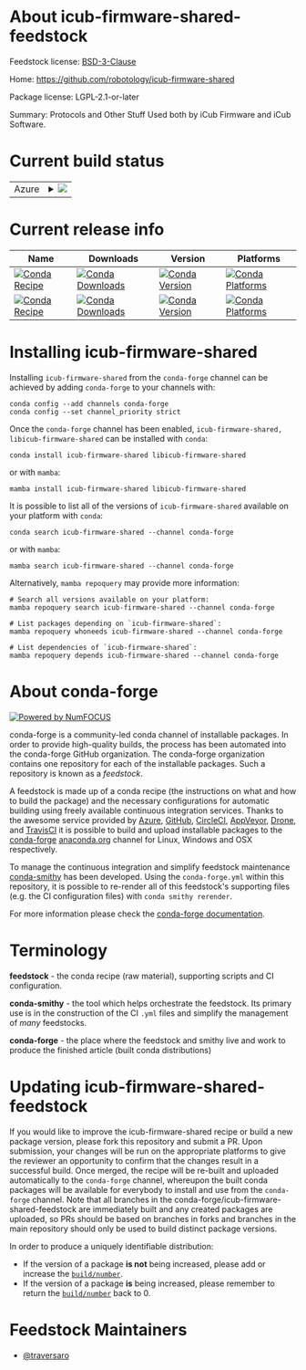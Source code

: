 About icub-firmware-shared-feedstock
====================================

Feedstock license: [BSD-3-Clause](https://github.com/conda-forge/icub-firmware-shared-feedstock/blob/main/LICENSE.txt)

Home: https://github.com/robotology/icub-firmware-shared

Package license: LGPL-2.1-or-later

Summary: Protocols and Other Stuff Used both by iCub Firmware and iCub Software.

Current build status
====================


<table>
    
  <tr>
    <td>Azure</td>
    <td>
      <details>
        <summary>
          <a href="https://dev.azure.com/conda-forge/feedstock-builds/_build/latest?definitionId=23466&branchName=main">
            <img src="https://dev.azure.com/conda-forge/feedstock-builds/_apis/build/status/icub-firmware-shared-feedstock?branchName=main">
          </a>
        </summary>
        <table>
          <thead><tr><th>Variant</th><th>Status</th></tr></thead>
          <tbody><tr>
              <td>linux_64</td>
              <td>
                <a href="https://dev.azure.com/conda-forge/feedstock-builds/_build/latest?definitionId=23466&branchName=main">
                  <img src="https://dev.azure.com/conda-forge/feedstock-builds/_apis/build/status/icub-firmware-shared-feedstock?branchName=main&jobName=linux&configuration=linux%20linux_64_" alt="variant">
                </a>
              </td>
            </tr><tr>
              <td>osx_64</td>
              <td>
                <a href="https://dev.azure.com/conda-forge/feedstock-builds/_build/latest?definitionId=23466&branchName=main">
                  <img src="https://dev.azure.com/conda-forge/feedstock-builds/_apis/build/status/icub-firmware-shared-feedstock?branchName=main&jobName=osx&configuration=osx%20osx_64_" alt="variant">
                </a>
              </td>
            </tr><tr>
              <td>win_64</td>
              <td>
                <a href="https://dev.azure.com/conda-forge/feedstock-builds/_build/latest?definitionId=23466&branchName=main">
                  <img src="https://dev.azure.com/conda-forge/feedstock-builds/_apis/build/status/icub-firmware-shared-feedstock?branchName=main&jobName=win&configuration=win%20win_64_" alt="variant">
                </a>
              </td>
            </tr>
          </tbody>
        </table>
      </details>
    </td>
  </tr>
</table>

Current release info
====================

| Name | Downloads | Version | Platforms |
| --- | --- | --- | --- |
| [![Conda Recipe](https://img.shields.io/badge/recipe-icub--firmware--shared-green.svg)](https://anaconda.org/conda-forge/icub-firmware-shared) | [![Conda Downloads](https://img.shields.io/conda/dn/conda-forge/icub-firmware-shared.svg)](https://anaconda.org/conda-forge/icub-firmware-shared) | [![Conda Version](https://img.shields.io/conda/vn/conda-forge/icub-firmware-shared.svg)](https://anaconda.org/conda-forge/icub-firmware-shared) | [![Conda Platforms](https://img.shields.io/conda/pn/conda-forge/icub-firmware-shared.svg)](https://anaconda.org/conda-forge/icub-firmware-shared) |
| [![Conda Recipe](https://img.shields.io/badge/recipe-libicub--firmware--shared-green.svg)](https://anaconda.org/conda-forge/libicub-firmware-shared) | [![Conda Downloads](https://img.shields.io/conda/dn/conda-forge/libicub-firmware-shared.svg)](https://anaconda.org/conda-forge/libicub-firmware-shared) | [![Conda Version](https://img.shields.io/conda/vn/conda-forge/libicub-firmware-shared.svg)](https://anaconda.org/conda-forge/libicub-firmware-shared) | [![Conda Platforms](https://img.shields.io/conda/pn/conda-forge/libicub-firmware-shared.svg)](https://anaconda.org/conda-forge/libicub-firmware-shared) |

Installing icub-firmware-shared
===============================

Installing `icub-firmware-shared` from the `conda-forge` channel can be achieved by adding `conda-forge` to your channels with:

```
conda config --add channels conda-forge
conda config --set channel_priority strict
```

Once the `conda-forge` channel has been enabled, `icub-firmware-shared, libicub-firmware-shared` can be installed with `conda`:

```
conda install icub-firmware-shared libicub-firmware-shared
```

or with `mamba`:

```
mamba install icub-firmware-shared libicub-firmware-shared
```

It is possible to list all of the versions of `icub-firmware-shared` available on your platform with `conda`:

```
conda search icub-firmware-shared --channel conda-forge
```

or with `mamba`:

```
mamba search icub-firmware-shared --channel conda-forge
```

Alternatively, `mamba repoquery` may provide more information:

```
# Search all versions available on your platform:
mamba repoquery search icub-firmware-shared --channel conda-forge

# List packages depending on `icub-firmware-shared`:
mamba repoquery whoneeds icub-firmware-shared --channel conda-forge

# List dependencies of `icub-firmware-shared`:
mamba repoquery depends icub-firmware-shared --channel conda-forge
```


About conda-forge
=================

[![Powered by
NumFOCUS](https://img.shields.io/badge/powered%20by-NumFOCUS-orange.svg?style=flat&colorA=E1523D&colorB=007D8A)](https://numfocus.org)

conda-forge is a community-led conda channel of installable packages.
In order to provide high-quality builds, the process has been automated into the
conda-forge GitHub organization. The conda-forge organization contains one repository
for each of the installable packages. Such a repository is known as a *feedstock*.

A feedstock is made up of a conda recipe (the instructions on what and how to build
the package) and the necessary configurations for automatic building using freely
available continuous integration services. Thanks to the awesome service provided by
[Azure](https://azure.microsoft.com/en-us/services/devops/), [GitHub](https://github.com/),
[CircleCI](https://circleci.com/), [AppVeyor](https://www.appveyor.com/),
[Drone](https://cloud.drone.io/welcome), and [TravisCI](https://travis-ci.com/)
it is possible to build and upload installable packages to the
[conda-forge](https://anaconda.org/conda-forge) [anaconda.org](https://anaconda.org/)
channel for Linux, Windows and OSX respectively.

To manage the continuous integration and simplify feedstock maintenance
[conda-smithy](https://github.com/conda-forge/conda-smithy) has been developed.
Using the ``conda-forge.yml`` within this repository, it is possible to re-render all of
this feedstock's supporting files (e.g. the CI configuration files) with ``conda smithy rerender``.

For more information please check the [conda-forge documentation](https://conda-forge.org/docs/).

Terminology
===========

**feedstock** - the conda recipe (raw material), supporting scripts and CI configuration.

**conda-smithy** - the tool which helps orchestrate the feedstock.
                   Its primary use is in the construction of the CI ``.yml`` files
                   and simplify the management of *many* feedstocks.

**conda-forge** - the place where the feedstock and smithy live and work to
                  produce the finished article (built conda distributions)


Updating icub-firmware-shared-feedstock
=======================================

If you would like to improve the icub-firmware-shared recipe or build a new
package version, please fork this repository and submit a PR. Upon submission,
your changes will be run on the appropriate platforms to give the reviewer an
opportunity to confirm that the changes result in a successful build. Once
merged, the recipe will be re-built and uploaded automatically to the
`conda-forge` channel, whereupon the built conda packages will be available for
everybody to install and use from the `conda-forge` channel.
Note that all branches in the conda-forge/icub-firmware-shared-feedstock are
immediately built and any created packages are uploaded, so PRs should be based
on branches in forks and branches in the main repository should only be used to
build distinct package versions.

In order to produce a uniquely identifiable distribution:
 * If the version of a package **is not** being increased, please add or increase
   the [``build/number``](https://docs.conda.io/projects/conda-build/en/latest/resources/define-metadata.html#build-number-and-string).
 * If the version of a package **is** being increased, please remember to return
   the [``build/number``](https://docs.conda.io/projects/conda-build/en/latest/resources/define-metadata.html#build-number-and-string)
   back to 0.

Feedstock Maintainers
=====================

* [@traversaro](https://github.com/traversaro/)

